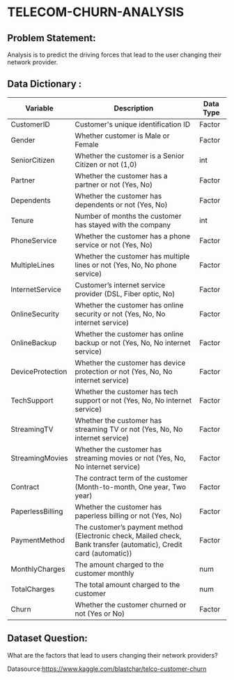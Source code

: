 # TELECOM-CHURN-ANALYSIS

## Problem Statement:

Analysis is to predict the driving forces that lead to the user changing their network provider.

## Data Dictionary :

Variable | Description | Data Type
---------|-------------|----------
CustomerID | Customer's unique identification ID | Factor
Gender | Whether customer is Male or Female | Factor
SeniorCitizen | Whether the customer is a Senior Citizen or not (1,0) | int
Partner | Whether the customer has a partner or not (Yes, No) | Factor
Dependents | Whether the customer has dependents or not (Yes, No) | Factor
Tenure | Number of months the customer has stayed with the company | int
PhoneService | Whether the customer has a phone service or not (Yes, No) | Factor
MultipleLines | Whether the customer has multiple lines or not (Yes, No, No phone service) | Factor
InternetService | Customer’s internet service provider (DSL, Fiber optic, No) | Factor
OnlineSecurity | Whether the customer has online security or not (Yes, No, No internet service) | Factor
OnlineBackup | Whether the customer has online backup or not (Yes, No, No internet service) | Factor
DeviceProtection | Whether the customer has device protection or not (Yes, No, No internet service) | Factor
TechSupport | Whether the customer has tech support or not (Yes, No, No internet service) | Factor
StreamingTV | Whether the customer has streaming TV or not (Yes, No, No internet service) | Factor
StreamingMovies | Whether the customer has streaming movies or not (Yes, No, No internet service) | Factor
Contract | The contract term of the customer (Month-to-month, One year, Two year) | Factor
PaperlessBilling | Whether the customer has paperless billing or not (Yes, No) | Factor
PaymentMethod | The customer’s payment method (Electronic check, Mailed check, Bank transfer (automatic), Credit card (automatic)) | Factor
MonthlyCharges | The amount charged to the customer monthly | num
TotalCharges | The total amount charged to the customer | num
Churn | Whether the customer churned or not (Yes or No) | Factor

## Dataset Question:

What are the factors that lead to users changing their network providers?

Datasource:https://www.kaggle.com/blastchar/telco-customer-churn
